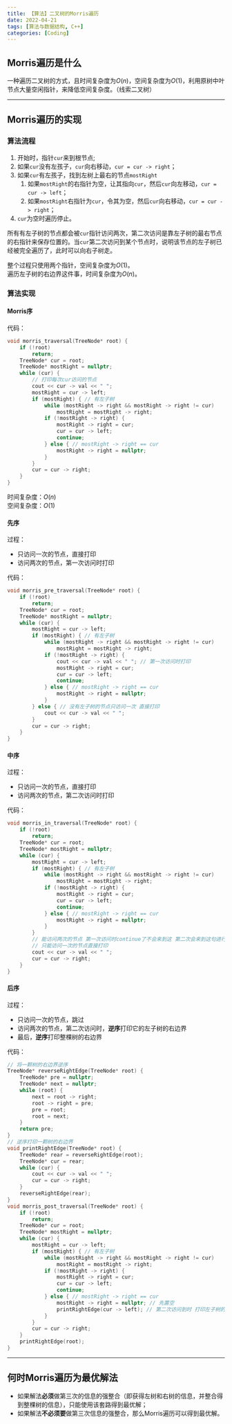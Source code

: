 ```yaml
---
title: 【算法】二叉树的Morris遍历
date: 2022-04-21
tags: [算法与数据结构, C++]
categories: [Coding]
---
```


## Morris遍历是什么
一种遍历二叉树的方式，且时间复杂度为$O\left(n\right)$，空间复杂度为$O\left(1\right)$，利用原树中叶节点大量空闲指针，来降低空间复杂度。（线索二叉树）

-----

## Morris遍历的实现
### 算法流程
1. 开始时，指针`cur`来到根节点;
2. 如果`cur`没有左孩子，`cur`向右移动，`cur = cur -> right`；
3. 如果`cur`有左孩子，找到左树上最右的节点`mostRight`
   1. 如果`mostRight`的右指针为空，让其指向`cur`，然后`cur`向左移动，`cur = cur -> left`；
   2. 如果`mostRight`右指针为`cur`，令其为空，然后`cur`向右移动，`cur = cur -> right`；
4. `cur`为空时遍历停止。

所有有左子树的节点都会被`cur`指针访问两次，第二次访问是靠左子树的最右节点的右指针来保存位置的。当`cur`第二次访问到某个节点时，说明该节点的左子树已经被完全遍历了，此时可以向右子树走。

整个过程只使用两个指针，空间复杂度为$O\left(1\right)$。  
遍历左子树的右边界这件事，时间复杂度为$O\left(n\right)$。

### 算法实现
#### Morris序
代码：  
```cpp
void morris_traversal(TreeNode* root) {
    if (!root)
        return;
    TreeNode* cur = root;
    TreeNode* mostRight = nullptr;
    while (cur) {
        // 打印每次cur访问的节点
        cout << cur -> val << " ";
        mostRight = cur -> left;
        if (mostRight) { // 有左子树
            while (mostRight -> right && mostRight -> right != cur)
                mostRight = mostRight -> right;
            if (!mostRight -> right) {
                mostRight -> right = cur;
                cur = cur -> left;
                continue;
            } else { // mostRight -> right == cur
                mostRight -> right = nullptr;
            }
        }
        cur = cur -> right;
    }
}
```
时间复杂度：$O\left(n\right)$  
空间复杂度：$O\left(1\right)$

#### 先序
过程：
- 只访问一次的节点，直接打印
- 访问两次的节点，第一次访问时打印

代码：  
```cpp
void morris_pre_traversal(TreeNode* root) {
    if (!root)
        return;
    TreeNode* cur = root;
    TreeNode* mostRight = nullptr;
    while (cur) {
        mostRight = cur -> left;
        if (mostRight) { // 有左子树
            while (mostRight -> right && mostRight -> right != cur)
                mostRight = mostRight -> right;
            if (!mostRight -> right) {
                cout << cur -> val << " "; // 第一次访问时打印
                mostRight -> right = cur;
                cur = cur -> left;
                continue;
            } else { // mostRight -> right == cur
                mostRight -> right = nullptr;
            }
        } else { // 没有左子树的节点只访问一次 直接打印
            cout << cur -> val << " ";
        }
        cur = cur -> right;
    }
}
```

#### 中序
过程：
- 只访问一次的节点，直接打印
- 访问两次的节点，第二次访问时打印

代码：  
```cpp
void morris_in_traversal(TreeNode* root) {
    if (!root)
        return;
    TreeNode* cur = root;
    TreeNode* mostRight = nullptr;
    while (cur) {
        mostRight = cur -> left;
        if (mostRight) { // 有左子树
            while (mostRight -> right && mostRight -> right != cur)
                mostRight = mostRight -> right;
            if (!mostRight -> right) {
                mostRight -> right = cur;
                cur = cur -> left;
                continue;
            } else { // mostRight -> right == cur
                mostRight -> right = nullptr;
            }
        }
        // 能访问两次的节点 第一次访问时continue了不会来到这 第二次会来到这句进行打印
        // 只能访问一次的节点直接打印
        cout << cur -> val << " ";
        cur = cur -> right;
    }
}
```

#### 后序
过程：
- 只访问一次的节点，跳过
- 访问两次的节点，第二次访问时，**逆序**打印它的左子树的右边界
- 最后，**逆序**打印整棵树的右边界

代码：  
```cpp
// 将一颗树的右边界逆序
TreeNode* reverseRightEdge(TreeNode* root) {
    TreeNode* pre = nullptr;
    TreeNode* next = nullptr;
    while (root) {
        next = root -> right;
        root -> right = pre;
        pre = root;
        root = next;
    }
    return pre;
}
// 逆序打印一颗树的右边界
void printRightEdge(TreeNode* root) {
    TreeNode* rear = reverseRightEdge(root);
    TreeNode* cur = rear;
    while (cur) {
        cout << cur -> val << " ";
        cur = cur -> right;
    }
    reverseRightEdge(rear);
}
void morris_post_traversal(TreeNode* root) {
    if (!root)
        return;
    TreeNode* cur = root;
    TreeNode* mostRight = nullptr;
    while (cur) {
        mostRight = cur -> left;
        if (mostRight) { // 有左子树
            while (mostRight -> right && mostRight -> right != cur)
                mostRight = mostRight -> right;
            if (!mostRight -> right) {
                mostRight -> right = cur;
                cur = cur -> left;
                continue;
            } else { // mostRight -> right == cur
                mostRight -> right = nullptr; // 先置空
                printRightEdge(cur -> left); // 第二次访问到时 打印左子树的右边界
            }
        }
        cur = cur -> right;
    }
    printRightEdge(root);
}
```

-----

## 何时Morris遍历为最优解法
- 如果解法**必须**做第三次的信息的强整合（即获得左树和右树的信息，并整合得到整棵树的信息），只能使用该套路得到最优解；
- 如果解法**不必须要**做第三次信息的强整合，那么Morris遍历可以得到最优解。